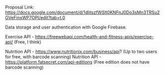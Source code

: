 Proposal Link: https://docs.google.com/document/d/1dlitszfWSlt0KNFnJ0Do3sMn3TRSu2GVeFinxWP7OPI/edit?tab=t.0

Data storage and user authentication with Google Firebase.

Exercise API - https://freewebapi.com/health-and-fitness-apis/exercise-api/ (Free, I think)

Nutrition API - https://www.nutritionix.com/business/api? (Up to two users for free, with barcode scanning)
Nutrition API - https://platform.fatsecret.com/api-editions (Free edition does not have barcode scanning)

